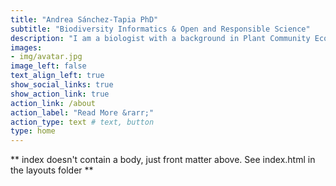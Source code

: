```yaml
---
title: "Andrea Sánchez-Tapia PhD"
subtitle: "Biodiversity Informatics & Open and Responsible Science"
description: "I am a biologist with a background in Plant Community Ecology, Biodiversity Informatics, and Open and Responsible Science"
images:
- img/avatar.jpg
image_left: false
text_align_left: true
show_social_links: true
show_action_link: true
action_link: /about
action_label: "Read More &rarr;"
action_type: text # text, button
type: home
---
```


** index doesn't contain a body, just front matter above.
See index.html in the layouts folder **
